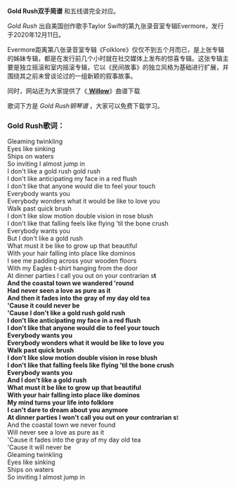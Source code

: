 

**Gold Rush双手简谱** 和五线谱完全对应。

_Gold Rush_ 出自美国创作歌手Taylor Swift的第九张录音室专辑Evermore，发行于2020年12月11日。

Evermore距离第八张录音室专辑《Folklore》仅仅不到五个月而已，是上张专辑的姊妹专辑，都是在发行前几个小时就在社交媒体上发布的惊喜专辑。这张专辑主要是独立摇滚和室内摇滚专辑，它以《民间故事》的独立风格为基础进行扩展，并围绕其之前未曾谈论过的一组新颖的叙事故事。

同时，网站还为大家提供了《[ **Willow**](Music-12457-Willow-Taylor-Swift.html "Willow")》曲谱下载

歌词下方是 _Gold Rush钢琴谱_ ，大家可以免费下载学习。

### Gold Rush歌词：

Gleaming twinkling  
Eyes like sinking  
Ships on waters  
So inviting I almost jump in  
I don't like a gold rush gold rush  
I don't like anticipating my face in a red flush  
I don't like that anyone would die to feel your touch  
Everybody wants you  
Everybody wonders what it would be like to love you  
Walk past quick brush  
I don't like slow motion double vision in rose blush  
I don't like that falling feels like flying 'til the bone crush  
Everybody wants you  
But I don't like a gold rush  
What must it be like to grow up that beautiful  
With your hair falling into place like dominos  
I see me padding across your wooden floors  
With my Eagles t-shirt hanging from the door  
At dinner parties I call you out on your contrarian s**t  
And the coastal town we wandered 'round  
Had never seen a love as pure as it  
And then it fades into the gray of my day old tea  
'Cause it could never be  
'Cause I don't like a gold rush gold rush  
I don't like anticipating my face in a red flush  
I don't like that anyone would die to feel your touch  
Everybody wants you  
Everybody wonders what it would be like to love you  
Walk past quick brush  
I don't like slow motion double vision in rose blush  
I don't like that falling feels like flying 'til the bone crush  
Everybody wants you  
And I don't like a gold rush  
What must it be like to grow up that beautiful  
With your hair falling into place like dominos  
My mind turns your life into folklore  
I can't dare to dream about you anymore  
At dinner parties I won't call you out on your contrarian s**t  
And the coastal town we never found  
Will never see a love as pure as it  
'Cause it fades into the gray of my day old tea  
'Cause it will never be  
Gleaming twinkling  
Eyes like sinking  
Ships on waters  
So inviting I almost jump in

